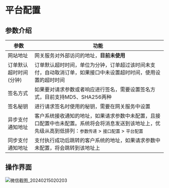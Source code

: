 # 平台配置

## 参数介绍

| 参数           | 功能                                                                                  |
|--------------|-------------------------------------------------------------------------------------|
| 网站地址         | 网关服务对外部访问的地址，**目前未使用**                                                              |
| 订单默认超时时间(分钟) | 订单默认超时时间，单位为分钟，订单超过该时间未支付，自动取消订单，如果接口中未设置超时时间，使用设置的超时时间                             |
| 签名方式         | 如果要对请求参数或者响应进行签名，需要设置签名方式，目前支持MD5、SHA256两种                                          |
| 签名秘钥         | 进行请求签名时使用的秘钥，需要在网关服务中设置                                                             |
| 异步支付通知地址     | 客户系统接收通知的地址，如果请求参数中未配置，且接口配置中也未配置。系统将会将消息发送到该地址上，优先级从高到低排列：`参数传递` > `接口配置` > `平台配置` |
| 同步支付通知地址     | 支付执行成功后跳转的客户系统的地址，如果请求参数中未配置，将会跳转到该地址上                                              |


## 操作界面
![微信截图_20240215020203](https://jsd.cdn.zzko.cn/gh/xxm1995/bootx-img@master/daxpay/微信截图_20240215020203.3w2jzsqxs4u0.webp)

